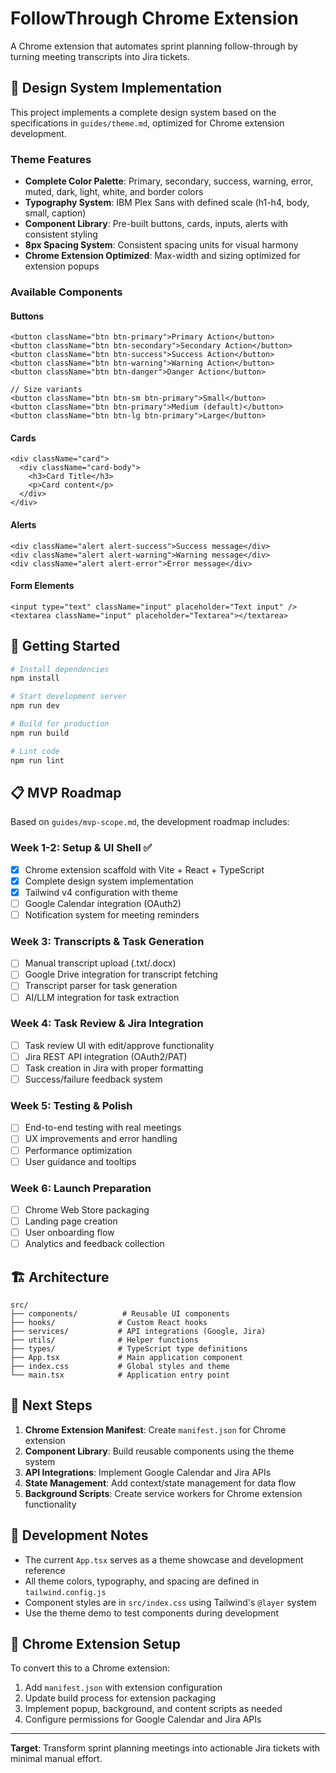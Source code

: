 # FollowThrough Chrome Extension

A Chrome extension that automates sprint planning follow-through by turning meeting transcripts into Jira tickets.

## 🎨 Design System Implementation

This project implements a complete design system based on the specifications in `guides/theme.md`, optimized for Chrome extension development.

### Theme Features

- **Complete Color Palette**: Primary, secondary, success, warning, error, muted, dark, light, white, and border colors
- **Typography System**: IBM Plex Sans with defined scale (h1-h4, body, small, caption)
- **Component Library**: Pre-built buttons, cards, inputs, alerts with consistent styling
- **8px Spacing System**: Consistent spacing units for visual harmony
- **Chrome Extension Optimized**: Max-width and sizing optimized for extension popups

### Available Components

#### Buttons
```tsx
<button className="btn btn-primary">Primary Action</button>
<button className="btn btn-secondary">Secondary Action</button>
<button className="btn btn-success">Success Action</button>
<button className="btn btn-warning">Warning Action</button>
<button className="btn btn-danger">Danger Action</button>

// Size variants
<button className="btn btn-sm btn-primary">Small</button>
<button className="btn btn-primary">Medium (default)</button>
<button className="btn btn-lg btn-primary">Large</button>
```

#### Cards
```tsx
<div className="card">
  <div className="card-body">
    <h3>Card Title</h3>
    <p>Card content</p>
  </div>
</div>
```

#### Alerts
```tsx
<div className="alert alert-success">Success message</div>
<div className="alert alert-warning">Warning message</div>
<div className="alert alert-error">Error message</div>
```

#### Form Elements
```tsx
<input type="text" className="input" placeholder="Text input" />
<textarea className="input" placeholder="Textarea"></textarea>
```

## 🚀 Getting Started

```bash
# Install dependencies
npm install

# Start development server
npm run dev

# Build for production
npm run build

# Lint code
npm run lint
```

## 📋 MVP Roadmap

Based on `guides/mvp-scope.md`, the development roadmap includes:

### Week 1-2: Setup & UI Shell ✅
- [x] Chrome extension scaffold with Vite + React + TypeScript
- [x] Complete design system implementation
- [x] Tailwind v4 configuration with theme
- [ ] Google Calendar integration (OAuth2)
- [ ] Notification system for meeting reminders

### Week 3: Transcripts & Task Generation
- [ ] Manual transcript upload (.txt/.docx)
- [ ] Google Drive integration for transcript fetching
- [ ] Transcript parser for task generation
- [ ] AI/LLM integration for task extraction

### Week 4: Task Review & Jira Integration
- [ ] Task review UI with edit/approve functionality
- [ ] Jira REST API integration (OAuth2/PAT)
- [ ] Task creation in Jira with proper formatting
- [ ] Success/failure feedback system

### Week 5: Testing & Polish
- [ ] End-to-end testing with real meetings
- [ ] UX improvements and error handling
- [ ] Performance optimization
- [ ] User guidance and tooltips

### Week 6: Launch Preparation
- [ ] Chrome Web Store packaging
- [ ] Landing page creation
- [ ] User onboarding flow
- [ ] Analytics and feedback collection

## 🏗️ Architecture

```
src/
├── components/          # Reusable UI components
├── hooks/              # Custom React hooks
├── services/           # API integrations (Google, Jira)
├── utils/              # Helper functions
├── types/              # TypeScript type definitions
├── App.tsx             # Main application component
├── index.css           # Global styles and theme
└── main.tsx            # Application entry point
```

## 🎯 Next Steps

1. **Chrome Extension Manifest**: Create `manifest.json` for Chrome extension
2. **Component Library**: Build reusable components using the theme system
3. **API Integrations**: Implement Google Calendar and Jira APIs
4. **State Management**: Add context/state management for data flow
5. **Background Scripts**: Create service workers for Chrome extension functionality

## 🧪 Development Notes

- The current `App.tsx` serves as a theme showcase and development reference
- All theme colors, typography, and spacing are defined in `tailwind.config.js`
- Component styles are in `src/index.css` using Tailwind's `@layer` system
- Use the theme demo to test components during development

## 📱 Chrome Extension Setup

To convert this to a Chrome extension:

1. Add `manifest.json` with extension configuration
2. Update build process for extension packaging
3. Implement popup, background, and content scripts as needed
4. Configure permissions for Google Calendar and Jira APIs

---

**Target**: Transform sprint planning meetings into actionable Jira tickets with minimal manual effort.
